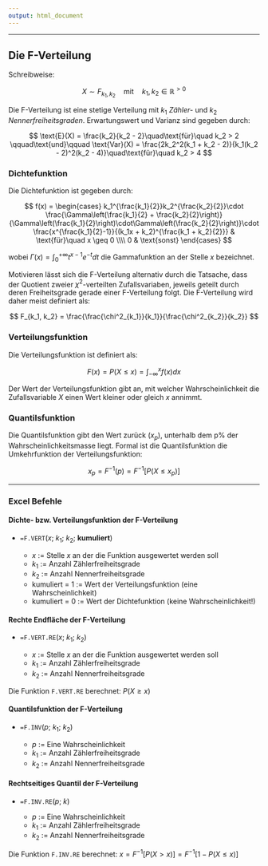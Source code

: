 ```yaml
---
output: html_document
---
```


***

## Die F-Verteilung

Schreibweise:

$$ X \sim F_{k_1, k_2} \quad\text{mit}\quad k_1, k_2 \in \mathbb{R}^{>0} $$

Die F-Verteilung ist eine stetige Verteilung mit $k_1$ *Zähler-*
und $k_2$ *Nennerfreiheitsgraden*. Erwartungswert und Varianz sind gegeben durch:

$$ \text{E}(X) = \frac{k_2}{k_2 - 2}\quad\text{für}\quad k_2 > 2 \qquad\text{und}\qquad \text{Var}(X) = \frac{2k_2^2(k_1 + k_2 - 2)}{k_1(k_2 - 2)^2(k_2 - 4)}\quad\text{für}\quad k_2 > 4 $$

### Dichtefunktion

Die Dichtefunktion ist gegeben durch:

$$ f(x) = \begin{cases}
k_1^{\frac{k_1}{2}}k_2^{\frac{k_2}{2}}\cdot \frac{\Gamma\left(\frac{k_1}{2} + \frac{k_2}{2}\right)}{\Gamma\left(\frac{k_1}{2}\right)\cdot\Gamma\left(\frac{k_2}{2}\right)}\cdot
\frac{x^{\frac{k_1}{2}-1}}{(k_1x + k_2)^{\frac{k_1 + k_2}{2}}} & \text{für}\quad x \geq 0 \\\\
0 & \text{sonst}
\end{cases} $$

wobei $\Gamma(x) = \int^{+\infty}_0 t^{x-1}e^{-t} dt$ die Gammafunktion an der Stelle
$x$ bezeichnet.

Motivieren lässt sich die F-Verteilung alternativ durch die Tatsache, dass der
Quotient zweier $\chi^2$-verteilten Zufallsvariaben, jeweils geteilt durch deren
Freiheitsgrade gerade einer F-Verteilung folgt. Die F-Verteilung wird daher meist
definiert als:

$$ F_{k_1, k_2} = \frac{\frac{\chi^2_{k_1}}{k_1}}{\frac{\chi^2_{k_2}}{k_2}} $$

### Verteilungsfunktion

Die Verteilungsfunktion ist definiert als:

$$ F(x) = P(X \leq x) = \int^{x}_{-\infty}f(x) dx $$

Der Wert der Verteilungsfunktion gibt an, mit welcher Wahrscheinlichkeit die 
Zufallsvariable $X$ einen Wert kleiner oder gleich $x$ annimmt.

### Quantilsfunktion

Die Quantilsfunktion gibt den Wert zurück $(x_p)$, unterhalb dem p\% der Wahrscheinlichkeitsmasse liegt. 
Formal ist die Quantilsfunktion die Umkehrfunktion der Verteilungsfunktion:

$$ x_p = F^{-1}(p) = F^{-1}[P(X \leq x_p)] $$

---

### Excel Befehle

#### Dichte- bzw. Verteilungsfunktion der F-Verteilung

+ `=F.VERT`($x$; $k_1$; $k_2$; **kumuliert**)

    + $x$ := Stelle $x$ an der die Funktion ausgewertet werden soll 
    + $k_1$ := Anzahl Zählerfreiheitsgrade
    + $k_2$ := Anzahl Nennerfreiheitsgrade
    + kumuliert = 1 := Wert der Verteilungsfunktion (eine Wahrscheinlichkeit)
    + kumuliert = 0 := Wert der Dichtefunktion (keine Wahrscheinlichkeit!)

#### Rechte Endfläche der F-Verteilung 

+ `=F.VERT.RE`($x$; $k_1$; $k_2$)

    + $x$ := Stelle $x$ an der die Funktion ausgewertet werden soll 
    + $k_1$ := Anzahl Zählerfreiheitsgrade
    + $k_2$ := Anzahl Nennerfreiheitsgrade
    
Die Funktion `F.VERT.RE` berechnet: $P(X \ge x)$

#### Quantilsfunktion der F-Verteilung

+ `=F.INV`($p$; $k_1$; $k_2$)

    + $p$ := Eine Wahrscheinlichkeit
    + $k_1$ := Anzahl Zählerfreiheitsgrade
    + $k_2$ := Anzahl Nennerfreiheitsgrade

#### Rechtseitiges Quantil der F-Verteilung

+ `=F.INV.RE`($p$; $k$)

    + $p$ := Eine Wahrscheinlichkeit
    + $k_1$ := Anzahl Zählerfreiheitsgrade
    + $k_2$ := Anzahl Nennerfreiheitsgrade
    
Die Funktion `F.INV.RE` berechnet: $x = F^{-1}[P(X > x)] = F^{-1}[1 - P(X \leq x)]$
